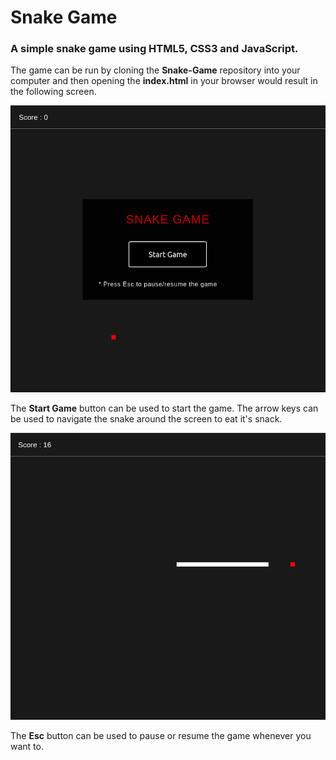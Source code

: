 # Snake Game

### A simple snake game using HTML5, CSS3 and JavaScript.

The game can be run by cloning the **Snake-Game** repository into your computer and then opening the **index.html** in your browser would result in the following screen.

![Snake Game Preview](images/snake_preview.png)

The **Start Game** button can be used to start the game. The arrow keys can be used to navigate the snake around the screen to eat it's snack. 

![Running Snake Game](images/snake_game.png)

The **Esc** button can be used to pause or resume the game whenever you want to.